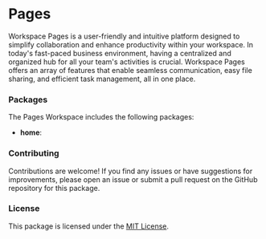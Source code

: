 # Pages

Workspace Pages is a user-friendly and intuitive platform designed to simplify collaboration and enhance productivity within your workspace. In today's fast-paced business environment, having a centralized and organized hub for all your team's activities is crucial. Workspace Pages offers an array of features that enable seamless communication, easy file sharing, and efficient task management, all in one place.

### Packages

The Pages Workspace includes the following packages:

- **home**: 

### Contributing

Contributions are welcome! If you find any issues or have suggestions for improvements, please open an issue or submit a pull request on the GitHub repository for this package.

### License

This package is licensed under the [MIT License](https://opensource.org/licenses/MIT).
